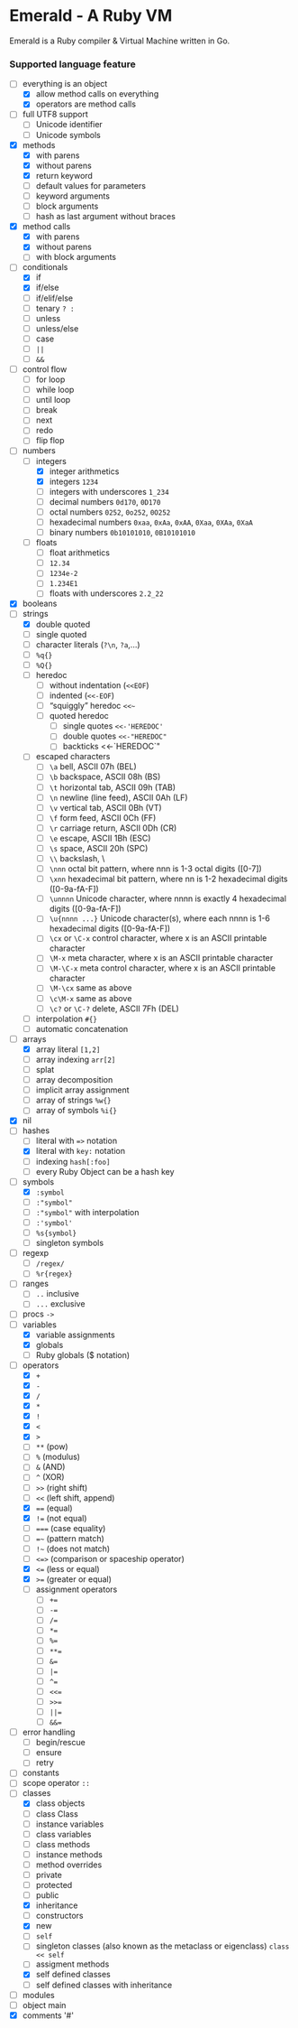 # Emerald - A Ruby VM

Emerald is a Ruby compiler & Virtual Machine written in Go.

### Supported language feature
- [ ] everything is an object
    - [x] allow method calls on everything
    - [x] operators are method calls
- [ ] full UTF8 support
    - [ ] Unicode identifier
    - [ ] Unicode symbols
- [x] methods
    - [x] with parens
    - [x] without parens
    - [x] return keyword
    - [ ] default values for parameters
    - [ ] keyword arguments
    - [ ] block arguments
    - [ ] hash as last argument without braces
- [x] method calls
    - [x] with parens
    - [x] without parens
    - [ ] with block arguments
- [ ] conditionals
    - [x] if
    - [x] if/else
    - [ ] if/elif/else
    - [ ] tenary `? : `
    - [ ] unless
    - [ ] unless/else
    - [ ] case
    - [ ] `||`
    - [ ] `&&`
- [ ] control flow
    - [ ] for loop
    - [ ] while loop
    - [ ] until loop
    - [ ] break
    - [ ] next
    - [ ] redo
    - [ ] flip flop
- [ ] numbers
    - [ ] integers
        - [x] integer arithmetics
        - [x] integers `1234`
        - [ ] integers with underscores `1_234`
        - [ ] decimal numbers `0d170`, `0D170`
        - [ ] octal numbers `0252`, `0o252`, `0O252`
        - [ ] hexadecimal numbers `0xaa`, `0xAa`, `0xAA`, `0Xaa`, `0XAa`, `0XaA`
        - [ ] binary numbers `0b10101010`, `0B10101010`
    - [ ] floats
        - [ ] float arithmetics
        - [ ] `12.34`
        - [ ] `1234e-2`
        - [ ] `1.234E1`
        - [ ] floats with underscores `2.2_22`
- [x] booleans
- [ ] strings
    - [x] double quoted
    - [ ] single quoted
    - [ ] character literals (`?\n`, `?a`,...)
    - [ ] `%q{}`
    - [ ] `%Q{}`
    - [ ] heredoc
        - [ ] without indentation (`<<EOF`)
        - [ ] indented (`<<-EOF`)
        - [ ] “squiggly” heredoc `<<~`
        - [ ] quoted heredoc
            - [ ] single quotes `<<-'HEREDOC'`
            - [ ] double quotes `<<-"HEREDOC"`
            - [ ] backticks <<-\`HEREDOC\`"
    - [ ] escaped characters
        - [ ] `\a` bell, ASCII 07h (BEL)
        - [ ] 	`\b` backspace, ASCII 08h (BS)
        - [ ] 	`\t` horizontal tab, ASCII 09h (TAB)
        - [ ] 	`\n` newline (line feed), ASCII 0Ah (LF)
        - [ ] 	`\v` vertical tab, ASCII 0Bh (VT)
        - [ ] 	`\f` form feed, ASCII 0Ch (FF)
        - [ ] 	`\r` carriage return, ASCII 0Dh (CR)
        - [ ] 	`\e` escape, ASCII 1Bh (ESC)
        - [ ] 	`\s` space, ASCII 20h (SPC)
        - [ ] 	`\\` backslash, \
        - [ ] 	`\nnn` octal bit pattern, where nnn is 1-3 octal digits ([0-7])
        - [ ] 	`\xnn` hexadecimal bit pattern, where nn is 1-2 hexadecimal digits ([0-9a-fA-F])
        - [ ] `\unnnn` Unicode character, where nnnn is exactly 4 hexadecimal digits ([0-9a-fA-F])
        - [ ] `\u{nnnn ...}` Unicode character(s), where each nnnn is 1-6 hexadecimal digits ([0-9a-fA-F])
        - [ ] `\cx` or `\C-x` control character, where x is an ASCII printable character
        - [ ] `\M-x` meta character, where x is an ASCII printable character
        - [ ] `\M-\C-x` meta control character, where x is an ASCII printable character
        - [ ] `\M-\cx` same as above
        - [ ] `\c\M-x` same as above
        - [ ] `\c?` or `\C-?` delete, ASCII 7Fh (DEL)
    - [ ] interpolation `#{}`
    - [ ] automatic concatenation
- [ ] arrays
    - [x] array literal `[1,2]`
    - [ ] array indexing `arr[2]`
    - [ ] splat
    - [ ] array decomposition
    - [ ] implicit array assignment
    - [ ] array of strings `%w{}`
    - [ ] array of symbols `%i{}`
- [x] nil
- [ ] hashes
    - [ ] literal with `=>` notation
    - [x] literal with `key:` notation
    - [ ] indexing `hash[:foo]`
    - [ ] every Ruby Object can be a hash key
- [ ] symbols
    - [x] `:symbol`
    - [ ] `:"symbol"`
    - [ ] `:"symbol"` with interpolation
    - [ ] `:'symbol'`
    - [ ] `%s{symbol}`
    - [ ] singleton symbols
- [ ] regexp
    - [ ] `/regex/`
    - [ ] `%r{regex}`
- [ ] ranges
    - [ ] `..` inclusive
    - [ ] `...` exclusive
- [ ] procs `->`
- [ ] variables
    - [x] variable assignments
    - [x] globals
    - [ ] Ruby globals ($ notation)
- [ ] operators
    - [x] `+`
    - [x] `-`
    - [x] `/`
    - [x] `*`
    - [x] `!`
    - [x] `<`
    - [x] `>`
    - [ ] `**` (pow)
    - [ ] `%` (modulus)
    - [ ] `&` (AND)
    - [ ] `^` (XOR)
    - [ ] `>>` (right shift)
    - [ ] `<<` (left shift, append)
    - [x] `==` (equal)
    - [x] `!=` (not equal)
    - [ ] `===` (case equality)
    - [ ] `=~` (pattern match)
    - [ ] `!~` (does not match)
    - [ ] `<=>` (comparison or spaceship operator)
    - [x] `<=` (less or equal)
    - [x] `>=` (greater or equal)
    - [ ] assignment operators
        - [ ] `+=`
        - [ ] `-=`
        - [ ] `/=`
        - [ ] `*=`
        - [ ] `%=`
        - [ ] `**=`
        - [ ] `&=`
        - [ ] `|=`
        - [ ] `^=`
        - [ ] `<<=`
        - [ ] `>>=`
        - [ ] `||=`
        - [ ] `&&=`
- [ ] error handling
    - [ ] begin/rescue
    - [ ] ensure
    - [ ] retry
- [ ] constants
- [ ] scope operator `::`
- [ ] classes
    - [x] class objects
    - [ ] class Class
    - [ ] instance variables
    - [ ] class variables
    - [ ] class methods
    - [ ] instance methods
    - [ ] method overrides
    - [ ] private
    - [ ] protected
    - [ ] public
    - [x] inheritance
    - [ ] constructors
    - [x] new
    - [ ] `self`
    - [ ] singleton classes (also known as the metaclass or eigenclass) `class << self`
    - [ ] assigment methods
    - [x] self defined classes
    - [ ] self defined classes with inheritance
- [ ] modules
- [ ] object main
- [x] comments '#'
